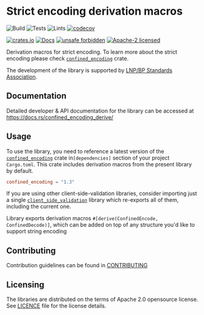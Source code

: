 # Strict encoding derivation macros

![Build](https://github.com/LNP-BP/client_side_validation/workflows/Build/badge.svg)
![Tests](https://github.com/LNP-BP/client_side_validation/workflows/Tests/badge.svg)
![Lints](https://github.com/LNP-BP/client_side_validation/workflows/Lints/badge.svg)
[![codecov](https://codecov.io/gh/LNP-BP/client_side_validation/branch/master/graph/badge.svg)](https://codecov.io/gh/LNP-BP/client_side_validation)

[![crates.io](https://meritbadge.herokuapp.com/confined_encoding_derive)](https://crates.io/crates/confined_encoding_derive)
[![Docs](https://docs.rs/confined_encoding_derive/badge.svg)](https://docs.rs/confined_encoding_derive)
[![unsafe forbidden](https://img.shields.io/badge/unsafe-forbidden-success.svg)](https://github.com/rust-secure-code/safety-dance/)
[![Apache-2 licensed](https://img.shields.io/crates/l/confined_encoding_derive)](./LICENSE)

Derivation macros for strict encoding. To learn more about the strict encoding
please check [`confined_encoding`] crate.

The development of the library is supported by
[LNP/BP Standards Association](https://lnp-bp.org).


## Documentation

Detailed developer & API documentation for the library can be accessed
at <https://docs.rs/confined_encoding_derive/>


## Usage

To use the library, you need to reference a latest version of the 
[`confined_encoding`] crate in`[dependencies]` section of your project 
`Cargo.toml`. This crate includes derivation macros from the present library by 
default.

```toml
confined_encoding = "1.3"
```

If you are using other client-side-validation libraries, consider importing
just a single [`client_side_validation`] library which re-exports all of them,
including the current one.

Library exports derivation macros `#[derive(ConfinedEncode, ConfinedDecode)]`, which
can be added on top of any structure you'd like to support string encoding


## Contributing

Contribution guidelines can be found in [CONTRIBUTING](../CONTRIBUTING.md)


## Licensing

The libraries are distributed on the terms of Apache 2.0 opensource license.
See [LICENCE](LICENSE) file for the license details.

[`client_side_validation`]: https://crates.io/crates/client_side_validation
[`confined_encoding`]: https://crates.io/crates/confined_encoding
